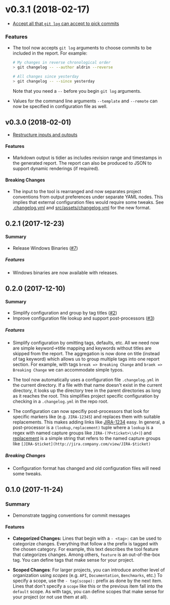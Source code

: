 # v0.3.1 (2018-02-17)

- [Accept all that `git log` can accept to pick commits](https://github.com/aldrin/git-changelog/pull/15)

### Features
    
- The tool now accepts `git log` arguments to choose
    commits to be included in the report. For example:
  
    ```bash
    # My changes in reverse chronological order
    > git changelog -- --author aldrin --reverse
    ```
  
    ```bash
    # All changes since yesterday
    > git changelog -- --since yesterday
    ```
  
    Note that you need a `--` before you begin `git log` arguments.

- Values for the command line arguments `--template` and
    `--remote` can now be specified in configuration file as well.

## v0.3.0 (2018-02-01)

- [Restructure inputs and outputs](https://github.com/aldrin/git-changelog/pull/12)

#### Features
    
- Markdown output is tidier as includes revision range and timestamps in
  the generated report. The report can also be produced to JSON to
  support dynamic renderings (if required).

#### Breaking Changes
    
- The input to the tool is rearranged and now separates project
  conventions from output preferences under separate YAML nodes. This
  implies that external configuration files would require some
  tweaks. See [.changelog.yml](.changelog.yml) and
  [src/assets/changelog.yml](src/assets/changelog.yml) for the new
  format.

## 0.2.1 (2017-12-23)

#### Summary

- Release Windows Binaries ([#7](https://github.com/aldrin/git-changelog/pull/7))

##### Features

- Windows binaries are now available with releases.

## 0.2.0 (2017-12-10)

#### Summary

- Simplify configuration and group by tag titles ([#2](https://github.com/aldrin/git-changelog/pull/2))
- Improve configuration file lookup and support post-processors ([#3](https://github.com/aldrin/git-changelog/pull/3))

##### Features

- Simplify configuration by omitting tags, defaults, etc. All we
    need now are simple keyword->title mapping and keywords without
    titles are skipped from the report. The aggregation is now done
    on title (instead of tag keyword) which allows us to group
    multiple tags into one report section. For example, with tags
    `break => Breaking Change` and `braek => Breaking Change` we
    can accommodate simple typos.
  

- The tool now automatically uses a configuration file
    `.changelog.yml` in the current directory. If a file with that
    name doesn't exist in the current directory, it looks up the
    directory tree in the parent directories as long as it reaches
    the root. This simplifies project specific configuration by
    checking in a `.changelog.yml` in the repo root.
  

- The configuration can now specifiy post-processors
    that look for specific markers like (e.g. `JIRA-12345`) and
    replaces them with suitable replacements. This makes adding
    links like [JIRA-1234](http://jira.company.com/view/JIRA-1234)
    easy. In general, a post-processor is a `(lookup,replacement)`
    tuple where a `lookup` is a regex with named capture groups
    like `JIRA-(?P<ticket>\\d+)`) and
    [replacement](https://doc.rust-lang.org/regex/regex/index.html#example-replacement-with-named-capture-groups)
    is a simple string that refers to the named capture groups like
    `[JIRA-$ticket](http://jira.company.com/view/JIRA-$ticket)`


##### Breaking Changes

- Configuration format has changed and old configuration
    files will need some tweaks.

## 0.1.0 (2017-11-24)

### Summary

-  Demonstrate tagging conventions for commit messages

#### Features

- **Categorized Changes:** Lines that begin with a `- <tag>:` can be used to categorize
  changes. Everything that follow a the prefix is tagged with the chosen category. For example, this
  text describes the tool feature that categorizes changes. Among others, `feature` is an
  out-of-the-box tag. You can define tags that make sense for your project.

- **Scoped Changes**: For larger projects, you can introduce another level of organization using
  *scopes* (e.g. `API`, `Documentation`, `Benchmarks`, etc.) To specify a scope, use the `-
  tag(scope):` prefix as done by the next item. Lines that don't specify a `scope` like this or the
  previous item fall into the `default` scope. As with tags, you can define scopes that make sense
  for your project (or not use them at all).
